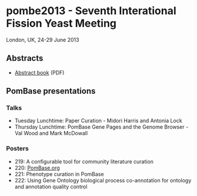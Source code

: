 # pombe2013 - Seventh Interational Fission Yeast Meeting

London, UK, 24-29 June 2013

Abstracts
---------

-   [Abstract
    book](/sites/pombase.org/files/documents/pombe2013_abstractbook-final2.pdf)
    (PDF)

PomBase presentations
---------------------

### Talks

-   Tuesday Lunchtime: Paper Curation - Midori Harris and Antonia Lock
-   Thursday Lunchtime: PomBase Gene Pages and the Genome Browser - Val
    Wood and Mark McDowall

### Posters

-   219: A configurable tool for community literature curation
-   220: [PomBase.org](ftp://ftp.pombase.org/pombe/Conferences/pombe2013/PomBase.org.pdf)
-   221: Phenotype curation in PomBase
-   222: Using Gene Ontology biological process co-annotation for
    ontology and annotation quality control

